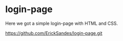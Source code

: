 # login-page
 Here we got a simple login-page with HTML and CSS.
 
 https://github.com/ErickSandes/login-page.git
